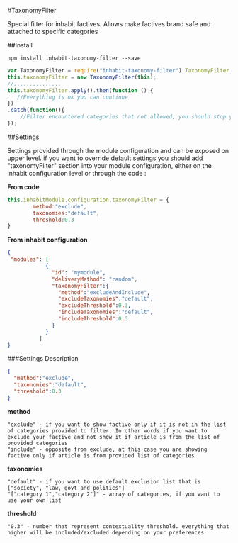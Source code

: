 #TaxonomyFilter

Special filter for inhabit factives. Allows make factives brand safe and attached to specific categories

##Install

````
npm install inhabit-taxonomy-filter --save
````

````javascript
var TaxonomyFilter = require("inhabit-taxonomy-filter").TaxonomyFilter;
this.taxonomyFilter = new TaxonomyFilter(this);
//...............
this.taxonomyFilter.apply().then(function () {
   //Everything is ok you can continue 
})
.catch(function(){
    //Filter encountered categories that not allowed, you should stop your logic sequence
});

````
##Settings

Settings provided through the module configuration and can be exposed on upper level. if you want to override default settings you should add "taxonomyFilter" section into your module configuration, either on the inhabit configuration level or through the code :

**From code**
````javascript
this.inhabitModule.configuration.taxonomyFilter = {
        method:"exclude",
        taxonomies:"default",
        threshold:0.3
}
````
**From inhabit configuration**
````json
{
 "modules": [
            {
              "id": "mymodule",
              "deliveryMethod": "random",
              "taxonomyFilter":{
                "method":"excludeAndInclude",
                "excludeTaxonomies":"default",
                "excludeThreshold":0.3,
                "includeTaxonomies":"default",
                "includeThreshold":0.3
              }
            }
          ]
}
````

###Settings Description
````json
{
  "method":"exclude",
  "taxonomies":"default",
  "threshold":0.3
}
````

**method**

    "exclude" - if you want to show factive only if it is not in the list of categories provided to filter. In other words if you want to exclude your factive and not show it if article is from the list of provided categories
    "include" - opposite from exclude, at this case you are showing factive only if article is from provided list of categories
    
**taxonomies**

    "default" - if you want to use default exclusion list that is ["society", "law, govt and politics"]
    "["category 1","category 2"]" - array of categories, if you want to use your own list
    
**threshold**

    "0.3" - number that represent contextuality threshold. everything that higher will be included/excluded depending on your preferences 


    